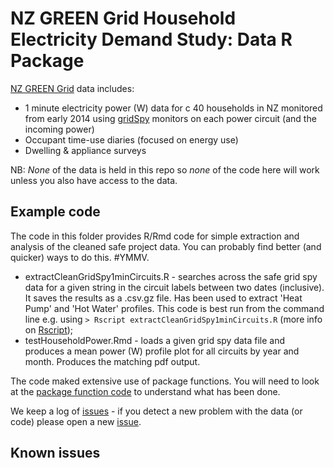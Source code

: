 # NZ GREEN Grid Household Electricity Demand Study: Data R Package
[NZ GREEN Grid](https://www.otago.ac.nz/centre-sustainability/research/energy/otago050285.html) data includes:

 * 1 minute electricity power (W) data for c 40 households in NZ monitored from early 2014 using [gridSpy](https://gridspy.com/) monitors on each power circuit (and the incoming power)
 * Occupant time-use diaries (focused on energy use)
 * Dwelling & appliance surveys

NB: *None* of the data is held in this repo so *none* of the code here will work unless you also have access to the data.

## Example code

The code in this folder provides R/Rmd code for simple extraction and analysis of the cleaned safe project data. You can probably find better (and quicker) ways to do this. #YMMV.

 * extractCleanGridSpy1minCircuits.R - searches across the safe grid spy data for a given string in the circuit labels between two dates (inclusive). It saves the results as a .csv.gz file. Has been used to extract 'Heat Pump' and 'Hot Water' profiles. This code is best run from the command line e.g. using `> Rscript extractCleanGridSpy1minCircuits.R` (more info on [Rscript](https://www.rdocumentation.org/packages/utils/versions/3.5.1/topics/Rscript));
 * testHouseholdPower.Rmd - loads a given grid spy data file and produces a mean power (W) profile plot for all circuits by year and month. Produces the matching pdf output.

The code maked extensive use of package functions. You will need to look at the [package function code](../../R/) to understand what has been done.

We keep a log of [issues](https://github.com/dataknut/nzGREENGridDataR/issues?q=is%3Aissue+label%3Aexamples) - if you detect a new problem with the data (or code) please open a new [issue](https://github.com/dataknut/nzGREENGridDataR/issues?q=is%3Aissue+label%3Aexamples).

## Known issues
